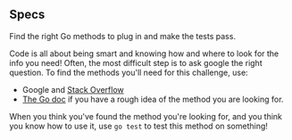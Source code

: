 ## Specs

Find the right Go methods to plug in and make the tests pass.

Code is all about being smart and knowing how and where to look for the info you need! Often, the most difficult step is to ask google the right question. To find the methods you'll need for this challenge, use:

* Google and [Stack Overflow](http://stackoverflow.com/)
* [The Go doc](https://go.dev/doc/) if you have a rough idea of the method you are looking for.

When you think you've found the method you're looking for, and you think you know how to use it, use `go test` to test this method on something!
